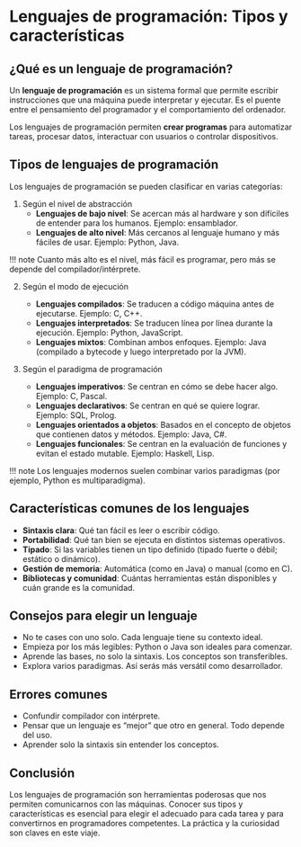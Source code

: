 # Lenguajes de programación: Tipos y características

## ¿Qué es un lenguaje de programación?

Un **lenguaje de programación** es un sistema formal que permite escribir instrucciones que una máquina puede interpretar y ejecutar. Es el puente entre el pensamiento del programador y el comportamiento del ordenador.

Los lenguajes de programación permiten **crear programas** para automatizar tareas, procesar datos, interactuar con usuarios o controlar dispositivos.

## Tipos de lenguajes de programación

Los lenguajes de programación se pueden clasificar en varias categorías:

1. Según el nivel de abstracción
    - **Lenguajes de bajo nivel**: Se acercan más al hardware y son difíciles de entender para los humanos. Ejemplo: ensamblador.
    - **Lenguajes de alto nivel**: Más cercanos al lenguaje humano y más fáciles de usar. Ejemplo: Python, Java.

!!! note
    Cuanto más alto es el nivel, más fácil es programar, pero más se depende del compilador/intérprete.

2. Según el modo de ejecución
    - **Lenguajes compilados**: Se traducen a código máquina antes de ejecutarse. Ejemplo: C, C++.
    - **Lenguajes interpretados**: Se traducen línea por línea durante la ejecución. Ejemplo: Python, JavaScript.
    - **Lenguajes mixtos**: Combinan ambos enfoques. Ejemplo: Java (compilado a bytecode y luego interpretado por la JVM).

3. Según el paradigma de programación
    - **Lenguajes imperativos**: Se centran en cómo se debe hacer algo. Ejemplo: C, Pascal.
    - **Lenguajes declarativos**: Se centran en qué se quiere lograr. Ejemplo: SQL, Prolog.
    - **Lenguajes orientados a objetos**: Basados en el concepto de objetos que contienen datos y métodos. Ejemplo: Java, C#.
    - **Lenguajes funcionales**: Se centran en la evaluación de funciones y evitan el estado mutable. Ejemplo: Haskell, Lisp.

!!! note
    Los lenguajes modernos suelen combinar varios paradigmas (por ejemplo, Python es multiparadigma).

## Características comunes de los lenguajes

- **Sintaxis clara**: Qué tan fácil es leer o escribir código.
- **Portabilidad**: Qué tan bien se ejecuta en distintos sistemas operativos.
- **Tipado**: Si las variables tienen un tipo definido (tipado fuerte o débil; estático o dinámico).
- **Gestión de memoria**: Automática (como en Java) o manual (como en C).
- **Bibliotecas y comunidad**: Cuántas herramientas están disponibles y cuán grande es la comunidad.

## Consejos para elegir un lenguaje

- No te cases con uno solo. Cada lenguaje tiene su contexto ideal.
- Empieza por los más legibles: Python o Java son ideales para comenzar.
- Aprende las bases, no solo la sintaxis. Los conceptos son transferibles.
- Explora varios paradigmas. Así serás más versátil como desarrollador.

## Errores comunes

- Confundir compilador con intérprete.
- Pensar que un lenguaje es “mejor” que otro en general. Todo depende del uso.
- Aprender solo la sintaxis sin entender los conceptos.

## Conclusión

Los lenguajes de programación son herramientas poderosas que nos permiten comunicarnos con las máquinas. Conocer sus tipos y características es esencial para elegir el adecuado para cada tarea y para convertirnos en programadores competentes. La práctica y la curiosidad son claves en este viaje.

